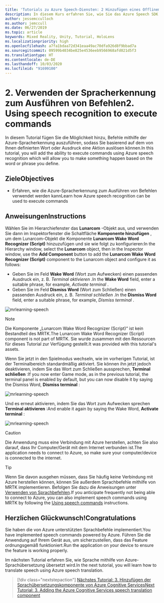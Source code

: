 ```yaml
---
title: 'Tutorials zu Azure Speech-Diensten: 2 Hinzufügen eines Offlinemodus für die lokale Sprache-zu-Text-Übersetzung'
description: In diesem Kurs erfahren Sie, wie Sie das Azure Speech SDK in einer Mixed Reality-Anwendung implementieren.
author: jessemcculloch
ms.author: jemccull
ms.date: 06/27/2019
ms.topic: article
keywords: Mixed Reality, Unity, Tutorial, HoloLens
ms.localizationpriority: high
ms.openlocfilehash: a7fa1bdaa72d341eaa49ac70dfa926d8f9bbad7a
ms.sourcegitcommit: 09599b4034be825e4536eeb9566968afd021d5f3
ms.translationtype: HT
ms.contentlocale: de-DE
ms.lasthandoff: 10/03/2020
ms.locfileid: "91699100"
---
```

# <a name="2-using-speech-recognition-to-execute-commands"></a><span data-ttu-id="29d3f-105">2. Verwenden der Spracherkennung zum Ausführen von Befehlen</span><span class="sxs-lookup"><span data-stu-id="29d3f-105">2. Using speech recognition to execute commands</span></span>

<span data-ttu-id="29d3f-106">In diesem Tutorial fügen Sie die Möglichkeit hinzu, Befehle mithilfe der Azure-Spracherkennung auszuführen, sodass Sie basierend auf dem von Ihnen definierten Wort oder Ausdruck eine Aktion auslösen können.</span><span class="sxs-lookup"><span data-stu-id="29d3f-106">In this tutorial, you will add the ability to execute commands using Azure speech recognition which will allow you to make something happen based on the word or phrase you define.</span></span>

## <a name="objectives"></a><span data-ttu-id="29d3f-107">Ziele</span><span class="sxs-lookup"><span data-stu-id="29d3f-107">Objectives</span></span>

* <span data-ttu-id="29d3f-108">Erfahren, wie die Azure-Spracherkennung zum Ausführen von Befehlen verwendet werden kann</span><span class="sxs-lookup"><span data-stu-id="29d3f-108">Learn how Azure speech recognition can be used to execute commands</span></span>

## <a name="instructions"></a><span data-ttu-id="29d3f-109">Anweisungen</span><span class="sxs-lookup"><span data-stu-id="29d3f-109">Instructions</span></span>

<span data-ttu-id="29d3f-110">Wählen Sie im Hierarchiefenster das **Lunarcom** -Objekt aus, und verwenden Sie dann im Inspektorfenster die Schaltfläche **Komponente hinzufügen** , um dem Lunarcom-Objekt die Komponente **Lunarcom Wake Word Recognizer (Script)** hinzuzufügen und sie wie folgt zu konfigurieren:</span><span class="sxs-lookup"><span data-stu-id="29d3f-110">In the Hierarchy window, select the **Lunarcom** object, then in the Inspector window, use the **Add Component** button to add the **Lunarcom Wake Word Recognizer (Script)** component to the Lunarcom object and configure it as follows:</span></span>

* <span data-ttu-id="29d3f-111">Geben Sie im Feld **Wake Word** (Wort zum Aufwecken) einen passenden Ausdruck ein, z. B. _Terminal aktivieren_ .</span><span class="sxs-lookup"><span data-stu-id="29d3f-111">In the **Wake Word** field, enter a suitable phrase, for example, _Activate terminal_ .</span></span>
* <span data-ttu-id="29d3f-112">Geben Sie im Feld **Dismiss Word** (Wort zum Schließen) einen passenden Ausdruck ein, z. B. _Terminal schließen_ .</span><span class="sxs-lookup"><span data-stu-id="29d3f-112">In the **Dismiss Word** field, enter a suitable phrase, for example, _Dismiss terminal_ .</span></span>

![mrlearning-speech](images/mrlearning-speech/tutorial2-section1-step1-1.png)

> [!NOTE]
> <span data-ttu-id="29d3f-114">Die Komponente „Lunarcom Wake Word Recognizer (Script)“ ist kein Bestandteil des MRTK.</span><span class="sxs-lookup"><span data-stu-id="29d3f-114">The Lunarcom Wake Word Recognizer (Script) component is not part of MRTK.</span></span> <span data-ttu-id="29d3f-115">Sie wurde zusammen mit den Ressourcen für dieses Tutorial zur Verfügung gestellt.</span><span class="sxs-lookup"><span data-stu-id="29d3f-115">It was provided with this tutorial's assets.</span></span>

<span data-ttu-id="29d3f-116">Wenn Sie jetzt in den Spielmodus wechseln, wie im vorherigen Tutorial, ist der Terminalbereich standardmäßig aktiviert. Sie können ihn jetzt jedoch deaktivieren, indem Sie das Wort zum Schließen aussprechen, **Terminal schließen** :</span><span class="sxs-lookup"><span data-stu-id="29d3f-116">If you now enter Game mode, as in the previous tutorial, the terminal panel is enabled by default, but you can now disable it by saying the Dismiss Word, **Dismiss terminal** :</span></span>

![mrlearning-speech](images/mrlearning-speech/tutorial2-section1-step1-2.png)

<span data-ttu-id="29d3f-118">Und es erneut aktivieren, indem Sie das Wort zum Aufwecken sprechen **Terminal aktivieren** :</span><span class="sxs-lookup"><span data-stu-id="29d3f-118">And enable it again by saying the Wake Word, **Activate terminal** :</span></span>

![mrlearning-speech](images/mrlearning-speech/tutorial2-section1-step1-3.png)

> [!CAUTION]
> <span data-ttu-id="29d3f-120">Die Anwendung muss eine Verbindung mit Azure herstellen, achten Sie also darauf, dass Ihr Computer/Gerät mit dem Internet verbunden ist.</span><span class="sxs-lookup"><span data-stu-id="29d3f-120">The application needs to connect to Azure, so make sure your computer/device is connected to the internet.</span></span>

> [!TIP]
> <span data-ttu-id="29d3f-121">Wenn Sie davon ausgehen müssen, dass Sie häufig keine Verbindung mit Azure herstellen können, können Sie außerdem Sprachbefehle mithilfe von MRTK implementieren. Befolgen Sie dazu die Anweisungen unter [Verwenden von Sprachbefehlen](mr-learning-base-09.md).</span><span class="sxs-lookup"><span data-stu-id="29d3f-121">If you anticipate frequently not being able to connect to Azure, you can also implement speech commands using MRTK by following the [Using speech commands](mr-learning-base-09.md) instructions.</span></span>

## <a name="congratulations"></a><span data-ttu-id="29d3f-122">Herzlichen Glückwunsch!</span><span class="sxs-lookup"><span data-stu-id="29d3f-122">Congratulations</span></span>

<span data-ttu-id="29d3f-123">Sie haben die von Azure unterstützten Sprachbefehle implementiert.</span><span class="sxs-lookup"><span data-stu-id="29d3f-123">You have implemented speech commands powered by Azure.</span></span> <span data-ttu-id="29d3f-124">Führen Sie die Anwendung auf Ihrem Gerät aus, um sicherzustellen, dass das Feature ordnungsgemäß funktioniert.</span><span class="sxs-lookup"><span data-stu-id="29d3f-124">Run the application on your device to ensure the feature is working properly.</span></span>

<span data-ttu-id="29d3f-125">Im nächsten Tutorial erfahren Sie, wie Sprache mithilfe von Azure-Sprachübersetzung übersetzt wird.</span><span class="sxs-lookup"><span data-stu-id="29d3f-125">In the next tutorial, you will learn how to translate speech using Azure speech translation.</span></span>

> [!div class="nextstepaction"]
> [<span data-ttu-id="29d3f-126">Nächstes Tutorial: 3. Hinzufügen der Sprachübersetzungskomponente von Azure Cognitive Services</span><span class="sxs-lookup"><span data-stu-id="29d3f-126">Next Tutorial: 3. Adding the Azure Cognitive Services speech translation component</span></span>](mrlearning-speechSDK-ch3.md)

